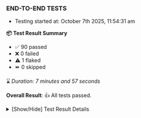 ### END-TO-END TESTS

- Testing started at: October 7th 2025, 11:54:31 am

**📦 Test Result Summary**

- ✅ 90 passed
- ❌ 0 failed
- ⚠️ 1 flaked
- ⏩ 0 skipped

⌛ _Duration: 7 minutes and 57 seconds_

**Overall Result**: 👍 All tests passed.



<details>
    <summary>[Show/Hide] Test Result Details</summary>
    <div markdown="1">

| Test | Browser | Test Case | Tags | Result |
| :---: | :---: | :--- | :---: | :---: |
| 1 | chromium-meshery-provider | Import a Model via CSV Import |  | ⚠️ |

</div>
</details>


<!-- To see the full report, please visit our CI/CD pipeline with reporter. -->